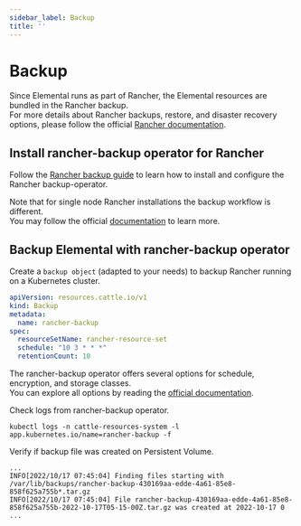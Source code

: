 ```yaml
---
sidebar_label: Backup
title: ''
---
```


# Backup

Since Elemental runs as part of Rancher, the Elemental resources are bundled in the Rancher backup.  
For more details about Rancher backups, restore, and disaster recovery options, please follow the official [Rancher documentation](https://ranchermanager.docs.rancher.com/pages-for-subheaders/backup-restore-configuration).

## Install rancher-backup operator for Rancher

Follow the [Rancher backup guide](https://docs.ranchermanager.rancher.io/how-to-guides/new-user-guides/backup-restore-and-disaster-recovery/back-up-rancher) to learn how to install and configure the Rancher backup-operator.  

Note that for single node Rancher installations the backup workflow is different.  
You may follow the official [documentation](https://ranchermanager.docs.rancher.com/v2.6/how-to-guides/new-user-guides/backup-restore-and-disaster-recovery/back-up-docker-installed-rancher) to learn more.

## Backup Elemental with rancher-backup operator

Create a `backup object` (adapted to your needs) to backup Rancher running on a Kubernetes cluster.  

```yaml showLineNumbers
apiVersion: resources.cattle.io/v1
kind: Backup
metadata:
  name: rancher-backup
spec:
  resourceSetName: rancher-resource-set
  schedule: "10 3 * * *"
  retentionCount: 10
```

The rancher-backup operator offers several options for schedule, encryption, and storage classes.  
You can explore all options by reading the [official documentation](https://ranchermanager.docs.rancher.com/reference-guides/backup-restore-configuration/backup-configuration).

Check logs from rancher-backup operator.

```shell showLineNumbers
kubectl logs -n cattle-resources-system -l app.kubernetes.io/name=rancher-backup -f
```

Verify if backup file was created on Persistent Volume.

```shell showLineNumbers
...
INFO[2022/10/17 07:45:04] Finding files starting with /var/lib/backups/rancher-backup-430169aa-edde-4a61-85e8-858f625a755b*.tar.gz 
INFO[2022/10/17 07:45:04] File rancher-backup-430169aa-edde-4a61-85e8-858f625a755b-2022-10-17T05-15-00Z.tar.gz was created at 2022-10-17 0
...
```
